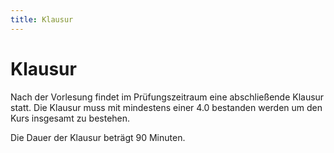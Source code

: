```yaml
---
title: Klausur
---
```


# Klausur

Nach der Vorlesung findet im Prüfungszeitraum eine abschließende Klausur statt. Die Klausur muss mit mindestens einer 4.0 bestanden werden um den Kurs insgesamt zu bestehen.  

Die Dauer der Klausur beträgt 90 Minuten. 